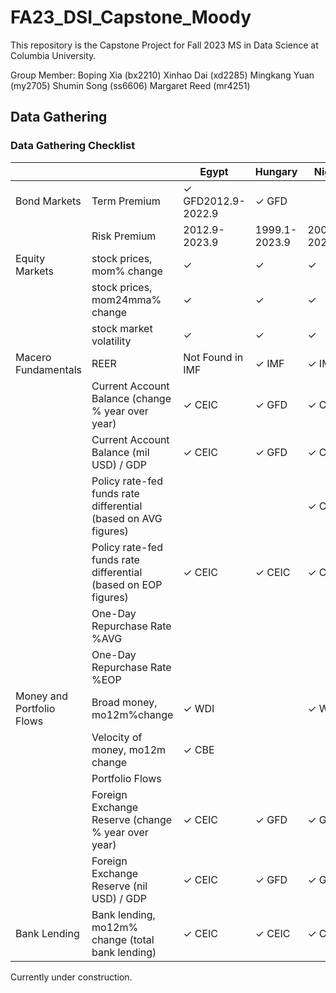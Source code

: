# FA23_DSI_Capstone_Moody

This repository is the Capstone Project for Fall 2023 MS in Data Science at Columbia University.

Group Member:
Boping Xia (bx2210)
Xinhao Dai (xd2285)
Mingkang Yuan (my2705)
Shumin Song (ss6606)
Margaret Reed (mr4251)

## Data Gathering
### Data Gathering Checklist


|                           |                                                  | Egypt     | Hungary   | Nigeria | Poland | Romania |
|---------------------------|--------------------------------------------------|-----------|-----------|---------|--------|---------|
| Bond Markets              | Term Premium                                     |✓ GFD2012.9-2022.9      | ✓ GFD     ||✓ GFD   | ✓ GFD   |
|                           | Risk Premium                                     |2012.9-2023.9|1999.1-2023.9|2007.12-2022.9|1999.5-2023.3|2001.12-2023.6|
| Equity Markets            | stock prices, mom% change                        |    ✓       |    ✓       |     ✓    |        ✓|     ✓    |
|                           | stock prices, mom24mma% change                   |       ✓    |      ✓     |   ✓      |  ✓      |     ✓    |
|                           | stock market volatility                          |✓  |✓      |✓    |✓   |✓    |
| Macero Fundamentals       | REER                                             | Not Found in IMF      |✓ IMF      |✓ IMF   |✓ IMF     |    ✓ IMF      |
|                           | Current Account Balance (change % year over year)|✓ CEIC |✓ GFD      |✓ CEIC |✓ GFD   |✓ GFD    |
|                           | Current Account Balance (mil USD) / GDP  |           ✓ CEIC  |✓ GFD      |✓ CEIC |✓ GFD   |✓ GFD    |
|                           | Policy rate-fed funds rate differential (based on AVG figures)|           |           |✓ CEIC|        |✓ CEIC|
|                           | Policy rate-fed funds rate differential (based on EOP figures)|✓ CEIC|✓ CEIC|✓ CEIC|✓ CEIC|✓ CEIC|
|                           | One-Day Repurchase Rate %AVG             |           |           |         |        |         |
|                           | One-Day Repurchase Rate %EOP |           |           |         |        |         |
| Money and Portfolio Flows | Broad money, mo12m%change                        | ✓ WDI     |           | ✓ WDI   | ✓ IMF  | ✓ IMF   |
|                           | Velocity of money, mo12m change                  | ✓ CBE     |           |         |        |         |
|                           | Portfolio Flows                                  |           |           |         |        |         |
|                           | Foreign Exchange Reserve (change % year over year)|✓ CEIC |✓ GFD      |✓ GFD    |✓ GFD   |✓ GFD    |
|                           | Foreign Exchange Reserve (nil USD) / GDP         |✓ CEIC |✓ GFD      |✓ GFD    |✓ GFD   |✓ GFD    |
|   Bank Lending            | Bank lending, mo12m% change (total bank lending)     |✓ CEIC           |✓ CEIC              |✓ CEIC             |✓ CEIC           |✓ CEIC             |
    




Currently under construction.
